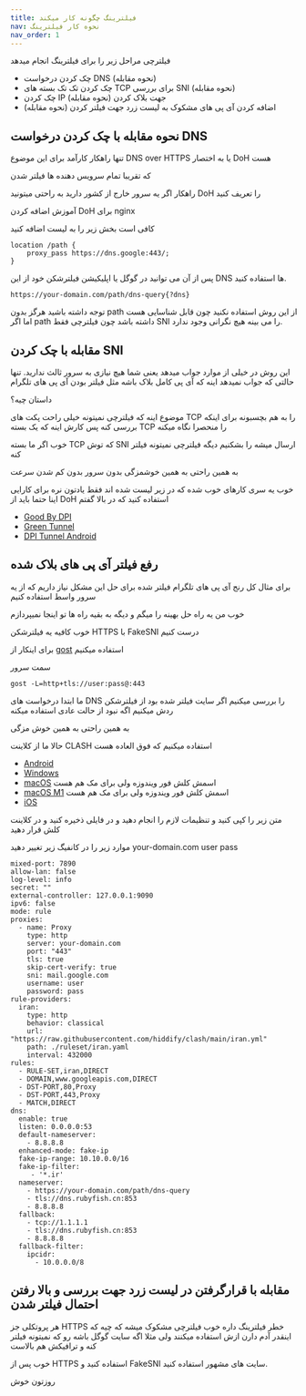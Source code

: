 ```yaml
---
title: فیلترینگ چگونه کار میکند
nav: نحوه کار فیلترینگ
nav_order: 1
---
```


فیلترچی مراحل زیر را برای فیلترینگ انجام میدهد
- چک کردن درخواست DNS (نحوه مقابله)
- چک کردن تک تک بسته های TCP برای بررسی SNI (نحوه مقابله)
- چک کردن IP جهت بلاک کردن (نحوه مقابله)
- اضافه کردن آی پی های مشکوک به لیست زرد جهت فیلتر کردن (نحوه مقابله)

## نحوه مقابله با چک کردن درخواست DNS
تنها راهکار کارآمد برای این موضوع DNS over HTTPS یا به اختصار DoH هست

که تقریبا تمام سرویس دهنده ها فیلتر شدن

راهکار اگر یه سرور خارج از کشور دارید به راحتی میتونید DoH را تعریف کنید

آموزش اضافه کردن DoH برای nginx

کافی است بخش زیر را به لیست اضافه کنید
```
location /path {
    proxy_pass https://dns.google:443/;
}
 ```
پس از آن می توانید در گوگل یا اپلیکیشن فیلترشکن خود از این DNS ها استفاده کنید.

```https://your-domain.com/path/dns-query{?dns}```

توجه داشته باشید هرگز بدون path از این روش استفاده نکنید چون قابل شناسایی هست اما اگر path داشته باشد چون فیلترچی فقط SNI را می بینه هیچ نگرانی وجود ندارد.

## مقابله با چک کردن SNI 
این روش در خیلی از موارد جواب میدهد یعنی شما هیچ نیازی به سرور ثالث ندارید.
تنها حالتی که جواب نمیدهد اینه که آی پی کامل بلاک  باشه مثل فیلتر بودن آی پی های تلگرام

داستان چیه؟

موضوع اینه که فیلترچی نمیتونه خیلی راحت پکت های TCP را به هم بچسبونه برای اینکه بررسی کنه
پس کارش اینه که یک بسته TCP را منحصرا نگاه میکنه

خوب اگر ما بسته TCP که توش SNI ارسال میشه را بشکنیم دیگه فیلترچی نمیتونه فیلتر کنه

به همین راحتی به همین خوشمزگی بدون سرور بدون کم شدن سرعت

خوب یه سری کارهای خوب شده که در زیر لیست شده اند
فقط یادتون نره برای کارایی اینا حتما باید از DoH استفاده کنید که در بالا گفتم

- [Good By DPI](https://github.com/ValdikSS/GoodbyeDPI)
- [Green Tunnel](https://github.com/SadeghHayeri/GreenTunnel)
- [DPI Tunnel Android](https://github.com/zhenyolka/DPITunnel-android)


## رفع فیلتر آی پی های بلاک شده

برای مثال کل رنج آی پی های تلگرام فیلتر شده
برای حل این مشکل نیاز داریم که از یه سرور واسط استفاده کنیم

خوب من یه راه حل بهینه را میگم و دیگه به بقیه راه ها تو اینجا نمیپردازم


خوب کافیه یه فیلترشکن HTTPS با FakeSNI درست کنیم

 برای اینکار از [gost](https://github.com/ginuerzh/gost/blob/master/README_en.md) استفاده میکنیم

سمت سرور
```
gost -L=http+tls://user:pass@:443
```

ما ابتدا درخواست های DNS را بررسی میکنیم
اگر سایت فیلتر شده بود از فیلترشکن ردش میکنیم
اگه نبود از حالت عادی استفاده میکنه

به همین راحتی به همین خوش مزگی

حالا ما از کلاینت CLASH استفاده میکنیم که فوق العاده هست

- [Android](https://github.com/Kr328/ClashForAndroid)
- [Windows](https://github.com/Fndroid/clash_for_windows_pkg/releases/download/0.20.4/Clash.for.Windows.Setup.0.20.4.exe)
- [macOS](https://github.com/Fndroid/clash_for_windows_pkg/releases/download/0.20.4/Clash.for.Windows-0.20.4.dmg) اسمش کلش فور ویندوزه ولی برای مک هم هست
- [macOS M1](https://github.com/Fndroid/clash_for_windows_pkg/releases/download/0.20.4/Clash.for.Windows-0.20.4-arm64.dmg)  اسمش کلش فور ویندوزه ولی برای مک هم هست
- [iOS](https://apps.apple.com/app/stash/id1596063349?platform=iphone)

متن زیر را کپی کنید و تنظیمات لازم را انجام دهید و در فایلی ذخیره کنید و در کلاینت کلش قرار دهید

موارد زیر را در کانفیگ زیر تغییر دهید
your-domain.com
user
pass

```
mixed-port: 7890
allow-lan: false
log-level: info
secret: ""
external-controller: 127.0.0.1:9090
ipv6: false
mode: rule
proxies:
  - name: Proxy
    type: http
    server: your-domain.com
    port: "443"
    tls: true
    skip-cert-verify: true
    sni: mail.google.com  
    username: user
    password: pass
rule-providers:
  iran:
    type: http
    behavior: classical
    url: "https://raw.githubusercontent.com/hiddify/clash/main/iran.yml"
    path: ./ruleset/iran.yaml
    interval: 432000
rules:
  - RULE-SET,iran,DIRECT
  - DOMAIN,www.googleapis.com,DIRECT
  - DST-PORT,80,Proxy
  - DST-PORT,443,Proxy
  - MATCH,DIRECT
dns:
  enable: true
  listen: 0.0.0.0:53
  default-nameserver:
    - 8.8.8.8
  enhanced-mode: fake-ip
  fake-ip-range: 10.10.0.0/16
  fake-ip-filter:
     - '*.ir'
  nameserver:
    - https://your-domain.com/path/dns-query
    - tls://dns.rubyfish.cn:853
    - 8.8.8.8
  fallback:
    - tcp://1.1.1.1
    - tls://dns.rubyfish.cn:853
    - 8.8.8.8
  fallback-filter:
    ipcidr:
      - 10.0.0.0/8
```


## مقابله با قرارگرفتن در لیست زرد جهت بررسی و بالا رفتن احتمال فیلتر شدن

هر پروتکلی جز HTTPS خطر فیلترینگ داره
خوب فیلترچی مشکوک میشه که چیه که اینقدر آدم دارن ازش استفاده میکنند
ولی مثلا اگه سایت گوگل باشه رو که نمیتونه فیلتر کنه و ترافیکش هم بالاست

خوب پس از HTTPS استفاده کنید و FakeSNI سایت های مشهور استفاده کنید.

روزتون خوش
